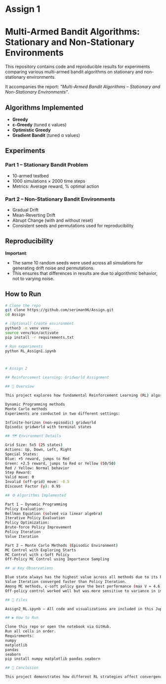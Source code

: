 # Assign 1

# Multi-Armed Bandit Algorithms: Stationary and Non-Stationary Environments

This repository contains code and reproducible results for experiments comparing various multi-armed bandit algorithms on stationary and non-stationary environments. 

It accompanies the report: *"Multi-Armed Bandit Algorithms – Stationary and Non-Stationary Environments"*.

## Algorithms Implemented

- **Greedy**
- **ε-Greedy** (tuned ε values)
- **Optimistic Greedy**
- **Gradient Bandit** (tuned α values)

## Experiments

### Part 1 – Stationary Bandit Problem
- 10-armed testbed
- 1000 simulations × 2000 time steps
- Metrics: Average reward, % optimal action

### Part 2 – Non-Stationary Bandit Environments
- Gradual Drift  
- Mean-Reverting Drift  
- Abrupt Change (with and without reset)  
- Consistent seeds and permutations used for reproducibility

## Reproducibility

**Important**:  
- The same 10 random seeds were used across all simulations for generating drift noise and permutations.  
- This ensures that differences in results are due to algorithmic behavior, not to varying noise.

## How to Run

```bash
# Clone the repo
git clone https://github.com/seriman96/Assign.git
cd Assign

# (Optional) Create environment
python3 -m venv venv
source venv/bin/activate
pip install -r requirements.txt

# Run experiments
python RL_Assign1.ipynb



# Assign 2

## Reinforcement Learning: Gridworld Assignment

## 📘 Overview

This project explores how fundamental Reinforcement Learning (RL) algorithms perform in a small 5×5 Gridworld environment. The objective is to estimate state values and derive optimal policies using:

Dynamic Programming methods
Monte Carlo methods
Experiments are conducted in two different settings:

Infinite-horizon (non-episodic) gridworld
Episodic gridworld with terminal states

## 🗺️ Environment Details

Grid Size: 5x5 (25 states)
Actions: Up, Down, Left, Right
Special States:
Blue: +5 reward, jumps to Red
Green: +2.5 reward, jumps to Red or Yellow (50/50)
Red / Yellow: Normal behavior
Step Reward:
Valid move: 0
Invalid (off-grid) move: -0.5
Discount Factor (γ): 0.95

## ⚙️ Algorithms Implemented

Part 1 – Dynamic Programming
Policy Evaluation:
Bellman Equation (solved via linear algebra)
Iterative Policy Evaluation
Policy Optimization:
Brute-force Policy Improvement
Policy Iteration
Value Iteration

Part 2 – Monte Carlo Methods (Episodic Environment)
MC Control with Exploring Starts
MC Control with ε-Soft Policy
Off-Policy MC Control using Importance Sampling

## 📊 Key Observations

Blue state always has the highest value across all methods due to its high immediate reward.
Value Iteration converged faster than Policy Iteration.
Among MC methods, ε-soft policy gave the best performance (max V ≈ 4.6).
Off-policy control worked well but was more sensitive to variance in importance sampling.

## 📁 Files

Assign2_RL.ipynb – All code and visualizations are included in this Jupyter notebook.

## ▶️ How to Run

Clone this repo or open the notebook via GitHub.
Run all cells in order.
Requirements:
numpy
matplotlib
pandas
seaborn
pip install numpy matplotlib pandas seaborn

## 📌 Conclusion

This project demonstrates how different RL strategies affect convergence and policy quality even in simple environments. It’s a practical exercise in applying foundational RL concepts using tabular methods.
